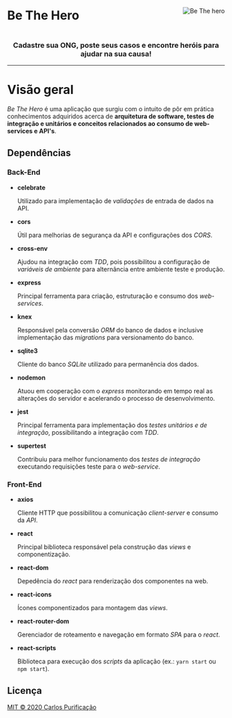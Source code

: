 <div style="display: flex; justify-content: space-between; align-items: center;">
  <h1 style="border: none;">
    Be The Hero
  </h1>

  <div>
    <img src="https://imgur.com/VB8Zpj4.png" alt="Be The hero" />
  </div>
</div>

<h3 align="center">
  Cadastre sua ONG, poste seus casos e encontre heróis para ajudar na sua causa!
</h3>

<hr>

# Visão geral

*Be The Hero* é uma aplicação que surgiu com o intuito de pôr em prática conhecimentos adquiridos acerca de **arquitetura de software, testes de integração e unitários e conceitos relacionados ao consumo de web-services e API's**.

## Dependências

### Back-End

- **celebrate**

  Utilizado para implementação de *validações* de entrada de dados na API.

- **cors**

  Útil para melhorias de segurança da API e configurações dos *CORS*.

- **cross-env**

  Ajudou na integração com *TDD*, pois possibilitou a configuração de *variáveis de ambiente* para alternância entre ambiente teste e produção.

- **express**

  Principal ferramenta para criação, estruturação e consumo dos *web-services*.

- **knex**

  Responsável pela conversão *ORM* do banco de dados e inclusive implementação das *migrations* para versionamento do banco.

- **sqlite3**

  Cliente do banco *SQLite* utilizado para permanência dos dados.

- **nodemon**

  Atuou em cooperação com o *express* monitorando em tempo real as alterações do servidor e acelerando o processo de desenvolvimento.

- **jest**

  Principal ferramenta para implementação dos *testes unitários e de integração*, possibilitando a integração com *TDD*.

- **supertest**

  Contribuiu para melhor funcionamento dos *testes de integração* executando requisições teste para o *web-service*.

### Front-End

- **axios**

  Cliente HTTP que possibilitou a comunicação *client-server* e consumo da *API*.

- **react**

  Principal biblioteca responsável pela construção das *views* e componentização.

- **react-dom**

  Depedência do *react* para renderização dos componentes na web.

- **react-icons**

  Ícones componentizados para montagem das *views*.

- **react-router-dom**

  Gerenciador de roteamento e navegação em formato *SPA* para o *react*.

- **react-scripts**

  Biblioteca para execução dos *scripts* da aplicação (ex.: `yarn start` ou `npm start`).

## Licença

[MIT &copy; 2020 Carlos Purificação](LICENSE)
